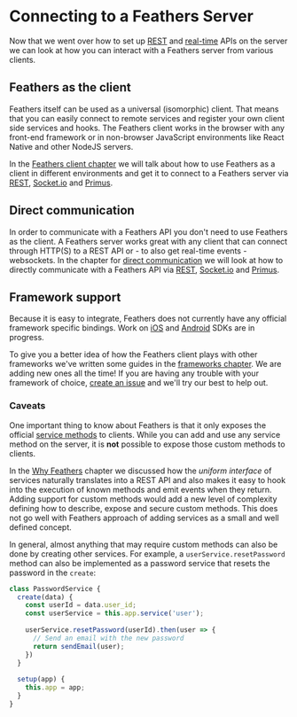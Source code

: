 # Connecting to a Feathers Server

Now that we went over how to set up [REST](../rest/readme.md) and [real-time](../real-time/readme.md) APIs on the server we can look at how you can interact with a Feathers server from various clients. 

## Feathers as the client

Feathers itself can be used as a universal (isomorphic) client. That means that you can easily connect to remote services and register your own client side services and hooks. The Feathers client works in the browser with any front-end framework or in non-browser JavaScript environments like React Native and other NodeJS servers.

In the [Feathers client chapter](feathers.md) we will talk about how to use Feathers as a client in different environments and get it to connect to a Feathers server via [REST](rest.md), [Socket.io](socket-io.md) and [Primus](primus.md).

## Direct communication

In order to communicate with a Feathers API you don't need to use Feathers as the client. A Feathers server works great with any client that can connect through HTTP(S) to a REST API or - to also get real-time events - websockets. In the chapter for [direct communication](vanilla.md) we will look at how to directly communicate with a Feathers API via [REST](vanilla-rest.md), [Socket.io](vanilla-socket-io.md) and [Primus](primus.md).

## Framework support

Because it is easy to integrate, Feathers does not currently have any official framework specific bindings. Work on [iOS](https://github.com/feathersjs/feathers-ios) and [Android](https://github.com/feathersjs/feathers-android) SDKs are in progress.

To give you a better idea of how the Feathers client plays with other frameworks we've written some guides in the [frameworks chapter](../frameworks/readme.md). We are adding new ones all the time! If you are having any trouble with your framework of choice, [create an issue](https://github.com/feathersjs/feathers/issues/new) and we'll try our best to help out.

### Caveats

One important thing to know about Feathers is that it only exposes the official [service methods](../services/readme.md) to clients. While you can add and use any service method on the server, it is __not__ possible to expose those custom methods to clients.

In the [Why Feathers](../why/readme.md) chapter we discussed how the _uniform interface_ of services naturally translates into a REST API and also makes it easy to hook into the execution of known methods and emit events when they return. Adding support for custom methods would add a new level of complexity defining how to describe, expose and secure custom methods. This does not go well with Feathers approach of adding services as a small and well defined concept.

In general, almost anything that may require custom methods can also be done by creating other services. For example, a `userService.resetPassword` method can also be implemented as a password service that resets the password in the `create`:

```js
class PasswordService {
  create(data) {
    const userId = data.user_id;
    const userService = this.app.service('user');
    
    userService.resetPassword(userId).then(user => {
      // Send an email with the new password
      return sendEmail(user);
    })
  }
  
  setup(app) {
    this.app = app;
  }
}
```
